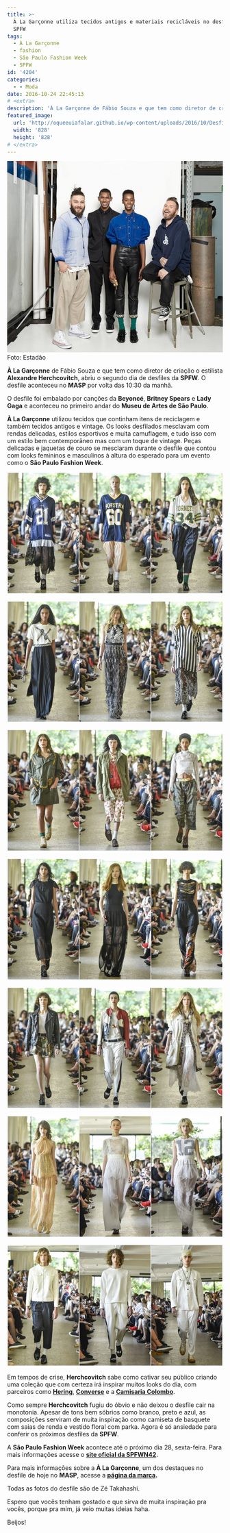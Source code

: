 ```yaml
---
title: >-
  À La Garçonne utiliza tecidos antigos e materiais recicláveis no desfile da
  SPFW
tags:
  - À La Garçonne
  - fashion
  - São Paulo Fashion Week
  - SPFW
id: '4204'
categories:
  - - Moda
date: 2016-10-24 22:45:13
# <extra>
description: 'À La Garçonne de Fábio Souza e que tem como diretor de criação o estilista Alexandre Herchcovitch, abriu o segundo dia de desfiles da SPFW. O desfile aconteceu no MASP por volta das 10:30 da manhã. O desfile foi embalado por canções da Beyoncé, Britney Spears e Lady Gaga e aconteceu no primeiro andar do Museu de Artes de São Paulo. À La Garçonne utilizou tecidos que continham itens de reciclagem e também tecidos antigos e vintage. Os looks desfilados mesclavam com rendas delicadas, estilos esportivos e muita camuflagem, e tudo isso com um estilo bem contemporâneo mas com um toque de vintage. Peças delicadas e jaquetas de couro se mesclaram durante o desfile que contou com looks femininos e masculinos à altura do esperado para um evento como o São Paulo Fashion Week. Em tempos de crise, Herchcovitch sabe &hellip;'
featured_image: 
  url: 'http://oqueeuiafalar.github.io/wp-content/uploads/2016/10/Desfile-À-La-Garçonne-spfw.jpg'
  width: '828'
  height: '828'
# </extra>
---
```


![Foto de Zé Takahashi para o Estadão](/wp-content/uploads/2016/10/Desfile-À-La-Garçonne-spfw.jpg) Foto: Estadão

**À La Garçonne** de Fábio Souza e que tem como diretor de criação o estilista **Alexandre Herchcovitch**, abriu o segundo dia de desfiles da **SPFW**. O desfile aconteceu no **MASP** por volta das 10:30 da manhã.

O desfile foi embalado por canções da **Beyoncé**, **Britney Spears** e **Lady Gaga** e aconteceu no primeiro andar do **Museu de Artes de São Paulo**.

**À La Garçonne** utilizou tecidos que continham itens de reciclagem e também tecidos antigos e vintage. Os looks desfilados mesclavam com rendas delicadas, estilos esportivos e muita camuflagem, e tudo isso com um estilo bem contemporâneo mas com um toque de vintage. Peças delicadas e jaquetas de couro se mesclaram durante o desfile que contou com looks femininos e masculinos à altura do esperado para um evento como o **São Paulo Fashion Week**.

![São Paulo Fashion Week 2016 - desfile - À La Garçonne](/wp-content/uploads/2016/10/à-la-garçonne-spfw-2016.jpg)

![Desfile À La Garçonne - spfw 2016](/wp-content/uploads/2016/10/à-la-garçonne-são-paulo-fashion-week-2016.jpg)

![à la garçonne - São Paulo Fashion Week](/wp-content/uploads/2016/10/são-paulo-fashion-week-à-la-garçonne.jpg)

![SPFW - à la garçonne - 2016](/wp-content/uploads/2016/10/à-la-garçone-são-paulo-fashion-week.jpg)

![desfile à la garçonne - são paulo fashion week](/wp-content/uploads/2016/10/spfw-à-la-garçonne.jpg)

![SPFW 2016 - À LA GARÇONNE](/wp-content/uploads/2016/10/desfile-à-la-garçonne-são-paulo-fashion-week-2016.jpg)

![À La Garçonne - São Paulo Fashion Week - 2016](/wp-content/uploads/2016/10/spfw2016-à-la-garçonne.jpg)

Em tempos de crise, **Herchcovitch** sabe como cativar seu público criando uma coleção que com certeza irá inspirar muitos looks do dia, com parceiros como [**Hering**](http://www.hering.com.br/store/), [**Converse**](http://converse.com.br/) e a [**Camisaria Colombo**](http://www.camisariacolombo.com.br/).

Como sempre **Herchcovitch** fugiu do óbvio e não deixou o desfile cair na monotonia. Apesar de tons bem sóbrios como branco, preto e azul, as composições serviram de muita inspiração como camiseta de basquete com saias de renda e vestido floral com parka. Agora é só ansiedade para conferir os próximos desfiles da **SPFW**.

A **São Paulo Fashion Week** acontece até o próximo dia 28, sexta-feira. Para mais informações acesse o **[site oficial da SPFWN42](http://ffw.uol.com.br/spfw/n42/).**

Para mais informações sobre a **À La Garçonne**, um dos destaques no desfile de hoje no **MASP**, acesse a **[página da marca](http://ffw.uol.com.br/desfiles/sao-paulo/n42/a-la-garconne/1613949/).**

Todas as fotos do desfile são de Zé Takahashi.

Espero que vocês tenham gostado e que sirva de muita inspiração pra vocês, porque pra mim, já veio muitas ideias haha.

Beijos!
